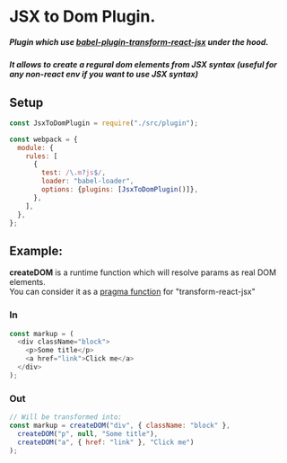 # JSX to Dom Plugin.

##### Plugin which use [babel-plugin-transform-react-jsx](https://www.npmjs.com/package/babel-plugin-transform-react-jsx) under the hood.
##### It allows to create a regural dom elements from JSX syntax (useful for any non-react env if you want to use JSX syntax)

## Setup
```js
const JsxToDomPlugin = require("./src/plugin");

const webpack = {
  module: {
    rules: [
      {
        test: /\.m?js$/,
        loader: "babel-loader",
        options: {plugins: [JsxToDomPlugin()]},
      },
    ],
  },
};
```
## Example:
<b>createDOM</b> is a runtime function which will resolve params as real DOM elements. <br/>
You can consider it as a [pragma function](https://www.npmjs.com/package/babel-plugin-transform-react-jsx#pragma) for "transform-react-jsx"
### In
```js
const markup = (
  <div className="block">
    <p>Some title</p>
    <a href="link">Click me</a>
  </div>
);
```

### Out
```js
// Will be transformed into:
const markup = createDOM("div", { className: "block" },
  createDOM("p", null, "Some title"),
  createDOM("a", { href: "link" }, "Click me")
);
```
